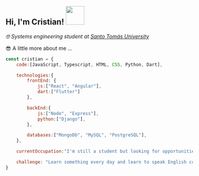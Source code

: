 <h2>Hi, I'm Cristian! <img src="https://media1.giphy.com/media/kZzY6eKKPdIjK/giphy.gif?cid=ecf05e47olliqr5k0x7k5adjd8pfgqn63fev9u005cnkbs23&rid=giphy.gif&ct=g" width="50"></h2> 

<p>
  <em>
    &#129299 Systems engineering student at <a href="https://www.ustatunja.edu.co/" target="_blank">Santo Tomás University</a>       </em> 
</p> 

<p>&#128526 A little more about me ...</p>

```javascript
const cristian = {
    code:[JavaScript, Typescript, HTML, CSS, Python, Dart],

    technologies:{
        frontEnd: {
            js:["React", "Angular"],
            dart:["Flutter"]
        },

        backEnd:{
            js:["Node", "Express"],
            python:["Django"],
        },

        databases:["MongoDb", "MySQL", "PostgreSQL"],
    },

    currentOccupation:"I'm still a student but looking for opportunities to grow as a developer",

    challenge: "Learn something every day and learn to speak English completely",
}
```
